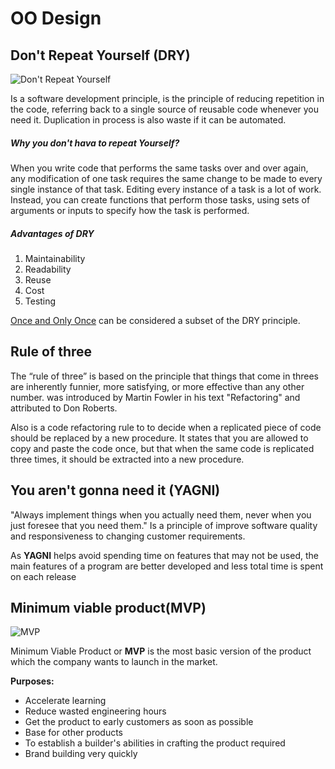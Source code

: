 # OO Design

## Don't Repeat Yourself (DRY)

![Don't Repeat Yourself](https://miro.medium.com/max/1400/1*qIS9MRHvCR5g-CgRU_cAQw.png)

Is a software development principle,  is the principle of reducing repetition in the code, referring back to a single source of reusable code whenever you need it.
Duplication in process is also waste if it can be automated.
##### Why you don't hava to repeat Yourself?
When you write code that performs the same tasks over and over again, any modification of one task requires the same change to be made to every single instance of that task. Editing every instance of a task is a lot of work.
Instead, you can create functions that perform those tasks, using sets of arguments or inputs to specify how the task is performed.


##### Advantages of DRY
1. Maintainability
2. Readability 
3. Reuse
4. Cost
5. Testing


[Once and Only Once](https://deviq.com/principles/once-and-only-once) can be considered a subset of the DRY principle.

## Rule of three
The “rule of three” is based on the principle that things that come in threes are inherently funnier, more satisfying, or more effective than any other number. was introduced by Martin Fowler in his text "Refactoring" and attributed to Don Roberts.

Also is a code refactoring rule to  to decide when a replicated piece of code should be replaced by a new procedure. It states that you are allowed to copy and paste the code once, but that when the same code is replicated three times, it should be extracted into a new procedure.

## You aren't gonna need it (YAGNI)
"Always implement things when you actually need them, never when you just foresee that you need them."
Is a principle of improve software quality and responsiveness to changing customer requirements.

As **YAGNI** helps avoid spending time on features that may not be used, the main features of a program are better developed and less total time is spent on each release

## Minimum viable product(MVP)
![MVP](https://miro.medium.com/max/1400/0*DFd_3jSpv_38hdR5.png)

Minimum Viable Product or **MVP** is the most basic version of the product which the company wants to launch in the market.

**Purposes:**
- Accelerate learning
- Reduce wasted engineering hours
- Get the product to early customers as soon as possible
- Base for other products
- To establish a builder's abilities in crafting the product required
- Brand building very quickly


